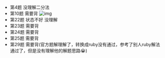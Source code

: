 - 第4题 没理解二分法
- 第10题 需要背
![img](./images/0010.jpg)
- 第22题 状态不好 没理解
- 第23题 需要背
- 第24题 需要背
- 第25题 需要背
- 第29题 需要背(官方题解理解了，转换成ruby没有通过，参考了别人ruby解法通过了，但是没有理解他的解题思路😭)

